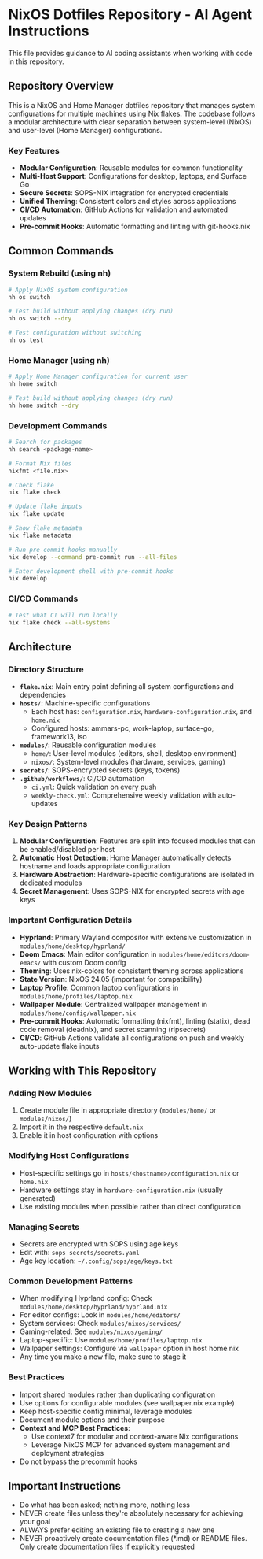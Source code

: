 # NixOS Dotfiles Repository - AI Agent Instructions

This file provides guidance to AI coding assistants when working with code in this repository.

## Repository Overview

This is a NixOS and Home Manager dotfiles repository that manages system configurations for multiple machines using Nix flakes. The codebase follows a modular architecture with clear separation between system-level (NixOS) and user-level (Home Manager) configurations.

### Key Features
- **Modular Configuration**: Reusable modules for common functionality
- **Multi-Host Support**: Configurations for desktop, laptops, and Surface Go
- **Secure Secrets**: SOPS-NIX integration for encrypted credentials
- **Unified Theming**: Consistent colors and styles across applications
- **CI/CD Automation**: GitHub Actions for validation and automated updates
- **Pre-commit Hooks**: Automatic formatting and linting with git-hooks.nix

## Common Commands

### System Rebuild (using nh)
```bash
# Apply NixOS system configuration
nh os switch

# Test build without applying changes (dry run)
nh os switch --dry

# Test configuration without switching
nh os test
```

### Home Manager (using nh)
```bash
# Apply Home Manager configuration for current user
nh home switch

# Test build without applying changes (dry run)
nh home switch --dry
```

### Development Commands
```bash
# Search for packages
nh search <package-name>

# Format Nix files
nixfmt <file.nix>

# Check flake
nix flake check

# Update flake inputs
nix flake update

# Show flake metadata
nix flake metadata

# Run pre-commit hooks manually
nix develop --command pre-commit run --all-files

# Enter development shell with pre-commit hooks
nix develop
```

### CI/CD Commands
```bash
# Test what CI will run locally
nix flake check --all-systems
```

## Architecture

### Directory Structure
- **`flake.nix`**: Main entry point defining all system configurations and dependencies
- **`hosts/`**: Machine-specific configurations
  - Each host has: `configuration.nix`, `hardware-configuration.nix`, and `home.nix`
  - Configured hosts: ammars-pc, work-laptop, surface-go, framework13, iso
- **`modules/`**: Reusable configuration modules
  - `home/`: User-level modules (editors, shell, desktop environment)
  - `nixos/`: System-level modules (hardware, services, gaming)
- **`secrets/`**: SOPS-encrypted secrets (keys, tokens)
- **`.github/workflows/`**: CI/CD automation
  - `ci.yml`: Quick validation on every push
  - `weekly-check.yml`: Comprehensive weekly validation with auto-updates

### Key Design Patterns
1. **Modular Configuration**: Features are split into focused modules that can be enabled/disabled per host
2. **Automatic Host Detection**: Home Manager automatically detects hostname and loads appropriate configuration
3. **Hardware Abstraction**: Hardware-specific configurations are isolated in dedicated modules
4. **Secret Management**: Uses SOPS-NIX for encrypted secrets with age keys

### Important Configuration Details
- **Hyprland**: Primary Wayland compositor with extensive customization in `modules/home/desktop/hyprland/`
- **Doom Emacs**: Main editor configuration in `modules/home/editors/doom-emacs/` with custom Doom config
- **Theming**: Uses nix-colors for consistent theming across applications
- **State Version**: NixOS 24.05 (important for compatibility)
- **Laptop Profile**: Common laptop configurations in `modules/home/profiles/laptop.nix`
- **Wallpaper Module**: Centralized wallpaper management in `modules/home/config/wallpaper.nix`
- **Pre-commit Hooks**: Automatic formatting (nixfmt), linting (statix), dead code removal (deadnix), and secret scanning (ripsecrets)
- **CI/CD**: GitHub Actions validate all configurations on push and weekly auto-update flake inputs

## Working with This Repository

### Adding New Modules
1. Create module file in appropriate directory (`modules/home/` or `modules/nixos/`)
2. Import it in the respective `default.nix`
3. Enable it in host configuration with options

### Modifying Host Configurations
- Host-specific settings go in `hosts/<hostname>/configuration.nix` or `home.nix`
- Hardware settings stay in `hardware-configuration.nix` (usually generated)
- Use existing modules when possible rather than direct configuration

### Managing Secrets
- Secrets are encrypted with SOPS using age keys
- Edit with: `sops secrets/secrets.yaml`
- Age key location: `~/.config/sops/age/keys.txt`

### Common Development Patterns
- When modifying Hyprland config: Check `modules/home/desktop/hyprland/hyprland.nix`
- For editor configs: Look in `modules/home/editors/`
- System services: Check `modules/nixos/services/`
- Gaming-related: See `modules/nixos/gaming/`
- Laptop-specific: Use `modules/home/profiles/laptop.nix`
- Wallpaper settings: Configure via `wallpaper` option in host home.nix
- Any time you make a new file, make sure to stage it

### Best Practices
- Import shared modules rather than duplicating configuration
- Use options for configurable modules (see wallpaper.nix example)
- Keep host-specific config minimal, leverage modules
- Document module options and their purpose
- **Context and MCP Best Practices**:
  - Use context7 for modular and context-aware Nix configurations
  - Leverage NixOS MCP for advanced system management and deployment strategies
- Do not bypass the precommit hooks

## Important Instructions
- Do what has been asked; nothing more, nothing less
- NEVER create files unless they're absolutely necessary for achieving your goal
- ALWAYS prefer editing an existing file to creating a new one
- NEVER proactively create documentation files (*.md) or README files. Only create documentation files if explicitly requested
